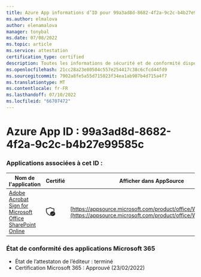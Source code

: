```yaml
---
title: Azure App informations d’ID pour 99a3ad8d-8682-4f2a-9c2c-b4b27e99585c
ms.author: elmalova
author: elenamalova
manager: tonybal
ms.date: 07/08/2022
ms.topic: article
ms.service: attestation
certification_type: certified
description: Toutes les informations de sécurité et de conformité disponibles pour 99a3ad8d-8682-4f2a-9c2c-b4b27e99585c.
ms.openlocfilehash: 21cc28a23e80504c557e254417c38c6cfcd44fd9
ms.sourcegitcommit: 7902a8fe5a55d715023f34ea1ab987b4d715a4f7
ms.translationtype: MT
ms.contentlocale: fr-FR
ms.lasthandoff: 07/10/2022
ms.locfileid: "66707472"
---
```

# <a name="azure-app-id-99a3ad8d-8682-4f2a-9c2c-b4b27e99585c"></a>Azure App ID : 99a3ad8d-8682-4f2a-9c2c-b4b27e99585c


### <a name="apps-associated-with-this-id"></a>Applications associées à cet ID :
| **Nom de l'application** | **Certifié** | **Afficher dans AppSource** |
|--------------|---------------|-----------------------|
| [Adobe Acrobat Sign for Microsoft Office SharePoint Online](../forward/WA104381012.md) | <img alt="Certified application badge" src="../media/certified-badge.png" height="25" width="25" /> | [https://appsource.microsoft.com/product/office/WA104381012](https://appsource.microsoft.com/product/office/WA104381012) |

### <a name="microsoft-365-app-compliance-status"></a>État de conformité des applications Microsoft 365
- État de l’attestaton de l’éditeur : terminé
- Certification Microsoft 365 : Approuvé (23/02/2022)
